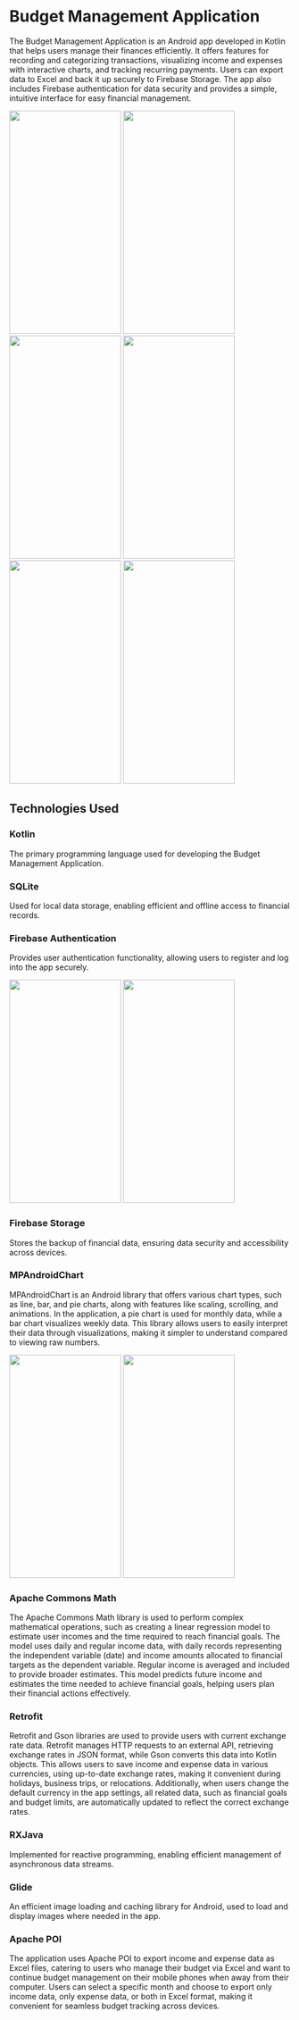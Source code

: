 # Budget Management Application
The Budget Management Application is an Android app developed in Kotlin that helps users manage their finances efficiently. It offers features for recording and categorizing transactions, visualizing income and expenses with interactive charts, and tracking recurring payments. Users can export data to Excel and back it up securely to Firebase Storage. The app also includes Firebase authentication for data security and provides a simple, intuitive interface for easy financial management.

<img src="https://github.com/user-attachments/assets/d1d08767-106e-4c62-8bbe-16efdea4d02c" width="200" height="400">
<img src="https://github.com/user-attachments/assets/b2d03c78-ced5-4a2f-9f2f-2224ec1d71f1" width="200" height="400">
<img src="https://github.com/user-attachments/assets/4df4a5e0-f244-4c08-ab93-81fd3f427bec" width="200" height="400">
<img src="https://github.com/user-attachments/assets/ad167ce7-3efe-48f0-b9b2-30d6eac2b82b" width="200" height="400">

<img src="https://github.com/user-attachments/assets/4e30e1ba-f67d-4b0a-89e8-0b1e3534c056" width="200" height="400">

<img src="https://github.com/user-attachments/assets/55da8778-79bb-42f8-991c-0c63e929edb8" width="200" height="400">


## Technologies Used
### Kotlin
The primary programming language used for developing the Budget Management Application.

### SQLite
Used for local data storage, enabling efficient and offline access to financial records.

### Firebase Authentication
Provides user authentication functionality, allowing users to register and log into the app securely.

<img src="https://github.com/user-attachments/assets/4ee19339-8f0d-4fa9-883b-f89747a4cd6e" width="200" height="400">
<img src="https://github.com/user-attachments/assets/f970b5c4-15f7-4943-9c22-67c74b64f6ce" width="200" height="400">

### Firebase Storage
Stores the backup of financial data, ensuring data security and accessibility across devices.

### MPAndroidChart
MPAndroidChart is an Android library that offers various chart types, such as line, bar, and pie charts, along with features like scaling, scrolling, and animations. In the application, a pie chart is used for monthly data, while a bar chart visualizes weekly data. This library allows users to easily interpret their data through visualizations, making it simpler to understand compared to viewing raw numbers.

<img src="https://github.com/user-attachments/assets/23a17931-d9f1-411d-8911-40aa62044e4c" width="200" height="400">
<img src="https://github.com/user-attachments/assets/2d5d503b-a6b4-4e2b-9ecf-133bbc2e7215" width="200" height="400">

### Apache Commons Math
The Apache Commons Math library is used to perform complex mathematical operations, such as creating a linear regression model to estimate user incomes and the time required to reach financial goals. The model uses daily and regular income data, with daily records representing the independent variable (date) and income amounts allocated to financial targets as the dependent variable. Regular income is averaged and included to provide broader estimates. This model predicts future income and estimates the time needed to achieve financial goals, helping users plan their financial actions effectively.

### Retrofit
Retrofit and Gson libraries are used to provide users with current exchange rate data. Retrofit manages HTTP requests to an external API, retrieving exchange rates in JSON format, while Gson converts this data into Kotlin objects. This allows users to save income and expense data in various currencies, using up-to-date exchange rates, making it convenient during holidays, business trips, or relocations. Additionally, when users change the default currency in the app settings, all related data, such as financial goals and budget limits, are automatically updated to reflect the correct exchange rates.

### RXJava
Implemented for reactive programming, enabling efficient management of asynchronous data streams.

### Glide
An efficient image loading and caching library for Android, used to load and display images where needed in the app.

### Apache POI
The application uses Apache POI to export income and expense data as Excel files, catering to users who manage their budget via Excel and want to continue budget management on their mobile phones when away from their computer. Users can select a specific month and choose to export only income data, only expense data, or both in Excel format, making it convenient for seamless budget tracking across devices.





